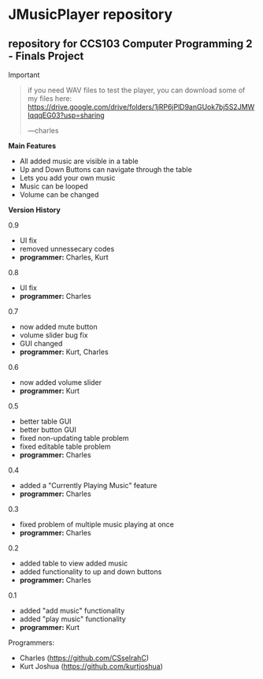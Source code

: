 # JMusicPlayer repository
## repository for **CCS103 Computer Programming 2** - Finals Project

> [!IMPORTANT]
> > if you need WAV files to test the player, you can download some of my files here:
> > https://drive.google.com/drive/folders/1jRP6jPlD9anGUok7bj5S2JMWIqqqEG03?usp=sharing
> > 
> > —charles


**Main Features**
- All added music are visible in a table
- Up and Down Buttons can navigate through the table
- Lets you add your own music
- Music can be looped
- Volume can be changed


**Version History**

0.9
- UI fix
- removed unnessecary codes
- **programmer:** Charles, Kurt

0.8
- UI fix
- **programmer:** Charles

0.7
- now added mute button
- volume slider bug fix
- GUI changed
- **programmer:** Kurt, Charles

0.6
- now added volume slider
- **programmer:** Kurt

0.5
- better table GUI
- better button GUI
- fixed non-updating table problem
- fixed editable table problem
- **programmer:** Charles

0.4
- added a "Currently Playing Music" feature
- **programmer:** Charles

0.3
- fixed problem of multiple music playing at once
- **programmer:** Charles

0.2
- added table to view added music
- added functionality to up and down buttons
- **programmer:** Charles

0.1
- added "add music" functionality
- added "play music" functionality
- **programmer:** Kurt



Programmers:
- Charles (https://github.com/CSselrahC)
- Kurt Joshua (https://github.com/kurtjoshua)
